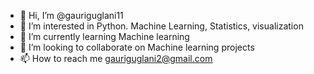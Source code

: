 - 👋 Hi, I’m @gauriguglani11
- 👀 I’m interested in Python. Machine Learning, Statistics, visualization
- 🌱 I’m currently learning Machine learning
- 💞️ I’m looking to collaborate on Machine learning projects
- 📫 How to reach me gauriguglani2@gmail.com

<!---
gauriguglani11/gauriguglani11 is a ✨ special ✨ repository because its `README.md` (this file) appears on your GitHub profile.
You can click the Preview link to take a look at your changes.
--->
